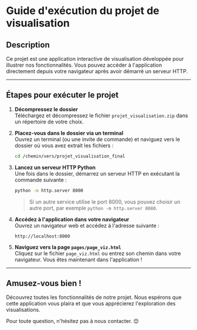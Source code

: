 
# Guide d'exécution du projet de visualisation

## Description
Ce projet est une application interactive de visualisation développée pour illustrer nos fonctionnalités. Vous pouvez accéder à l'application directement depuis votre navigateur après avoir démarré un serveur HTTP.

---

## Étapes pour exécuter le projet

1. **Décompressez le dossier**  
   Téléchargez et décompressez le fichier `projet_visualisation.zip` dans un répertoire de votre choix.

2. **Placez-vous dans le dossier via un terminal**  
   Ouvrez un terminal (ou une invite de commande) et naviguez vers le dossier où vous avez extrait les fichiers :
   ```bash
   cd /chemin/vers/projet_visualisation_final
   ```

3. **Lancez un serveur HTTP Python**  
   Une fois dans le dossier, démarrez un serveur HTTP en exécutant la commande suivante :
   ```bash
   python -m http.server 8000
   ```
   > Si un autre service utilise le port 8000, vous pouvez choisir un autre port, par exemple `python -m http.server 8080`.

4. **Accédez à l'application dans votre navigateur**  
   Ouvrez un navigateur web et accédez à l'adresse suivante :
   ```
   http://localhost:8000
   ```

5. **Naviguez vers la page `pages/page_viz.html`**  
   Cliquez sur le fichier `page_viz.html` ou entrez son chemin dans votre navigateur. Vous êtes maintenant dans l'application !

---

## Amusez-vous bien !
Découvrez toutes les fonctionnalités de notre projet. Nous espérons que cette application vous plaira et que vous apprécierez l'exploration des visualisations.

Pour toute question, n'hésitez pas à nous contacter. 😊
